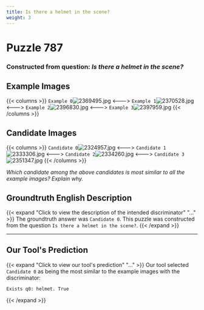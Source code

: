 ```yaml
---
title: Is there a helmet in the scene?
weight: 3
---
```


# Puzzle 787
### Constructed from question: _Is there a helmet in the scene?_


## Example Images
{{< columns >}}
`Example 0`![2369495.jpg](/gqa_images/2369495.jpg)
<--->
`Example 1`![2370528.jpg](/gqa_images/2370528.jpg)
<--->
`Example 2`![2396830.jpg](/gqa_images/2396830.jpg)
<--->
`Example 3`![2397959.jpg](/gqa_images/2397959.jpg)
{{< /columns >}}

## Candidate Images
{{< columns >}}
`Candidate 0`![2324957.jpg](/gqa_images/2324957.jpg)
<--->
`Candidate 1`![2333306.jpg](/gqa_images/2333306.jpg)
<--->
`Candidate 2`![2334260.jpg](/gqa_images/2334260.jpg)
<--->
`Candidate 3`![2351347.jpg](/gqa_images/2351347.jpg)
{{< /columns >}}

*Which candidate among the above candidates is most similar to all the example images? Explain why.*

## Groundtruth English Description

{{< expand "Click to view the description of the intended discriminator" "..." >}}
The groundtruth answer was `Candidate 0`. This puzzle was constructed from the question `Is there a helmet in the scene?`.
{{< /expand >}}

---

## Our Tool's Prediction

{{< expand "Click to view our tool's prediction" "..." >}}
Our tool selected `Candidate 0` as being the most similar to the example images with the discriminator:
```plaintext
Exists q0: helmet. True
```
{{< /expand >}}
